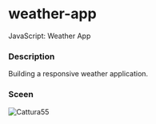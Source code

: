 # weather-app
JavaScript: Weather App

### Description
Building a responsive weather application.


### Sceen 
![Cattura55](https://user-images.githubusercontent.com/98649610/216824387-3666f5e9-edf9-4f88-8a71-a79481f9c065.JPG)
